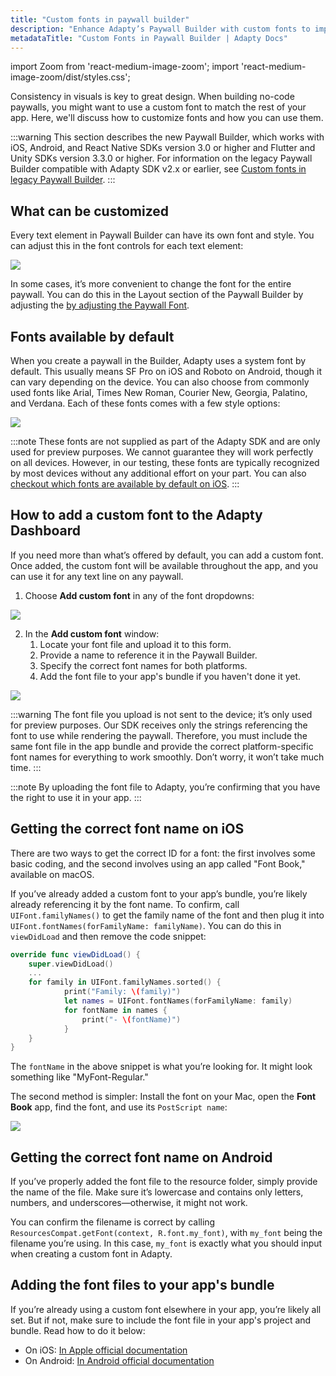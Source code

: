 ```yaml
---
title: "Custom fonts in paywall builder"
description: "Enhance Adapty’s Paywall Builder with custom fonts to improve design."
metadataTitle: "Custom Fonts in Paywall Builder | Adapty Docs"
---
```


import Zoom from 'react-medium-image-zoom';
import 'react-medium-image-zoom/dist/styles.css';

Consistency in visuals is key to great design. When building no-code paywalls, you might want to use a custom font to match the rest of your app. Here, we'll discuss how to customize fonts and how you can use them.

:::warning
This section describes the new Paywall Builder, which works with iOS, Android, and React Native SDKs version 3.0 or higher and Flutter and Unity SDKs version 3.3.0 or higher. For information on the legacy Paywall Builder compatible with Adapty SDK v2.x or earlier, see [Custom fonts in legacy Paywall Builder](using-custom-fonts-in-legacy-paywall-builder).
:::

##

## What can be customized

Every text element in Paywall Builder can have its own font and style. You can adjust this in the font controls for each text element:

<Zoom>
  <img src={require('./img/56a8845-choose_font.webp').default}
  style={{
    border: '1px solid #727272', /* border width and color */
    width: '700px', /* image width */
    display: 'block', /* for alignment */
    margin: '0 auto' /* center alignment */
  }}
/>
</Zoom>

In some cases, it’s more convenient to change the font for the entire paywall. You can do this in the Layout section of the Paywall Builder by adjusting the [by adjusting the Paywall Font](paywall-layout-and-products#font-settings-of-your-paywall).

## Fonts available by default

When you create a paywall in the Builder, Adapty uses a system font by default. This usually means SF Pro on iOS and Roboto on Android, though it can vary depending on the device. You can also choose from commonly used fonts like Arial, Times New Roman, Courier New, Georgia, Palatino, and Verdana. Each of these fonts comes with a few style options:


<Zoom>
  <img src={require('./img/f9d87dc-default_fonts.webp').default}
  style={{
    border: '1px solid #727272', /* border width and color */
    width: '700px', /* image width */
    display: 'block', /* for alignment */
    margin: '0 auto' /* center alignment */
  }}
/>
</Zoom>





:::note
These fonts are not supplied as part of the Adapty SDK and are only used for preview purposes. We cannot guarantee they will work perfectly on all devices. However, in our testing, these fonts are typically recognized by most devices without any additional effort on your part. You can also [checkout which fonts are available by default on iOS](https://developer.apple.com/fonts/system-fonts/).
:::

## How to add a custom font to the Adapty Dashboard

If you need more than what’s offered by default, you can add a custom font. Once added, the custom font will be available throughout the app, and you can use it for any text line on any paywall.

1. Choose **Add custom font** in any of the font dropdowns:


<Zoom>
  <img src={require('./img/7498a5a-add_custom_font.webp').default}
  style={{
    border: '1px solid #727272', /* border width and color */
    width: '700px', /* image width */
    display: 'block', /* for alignment */
    margin: '0 auto' /* center alignment */
  }}
/>
</Zoom>





2. In the **Add custom font** window:
   1. Locate your font file and upload it to this form.
   2. Provide a name to reference it in the Paywall Builder.
   3. Specify the correct font names for both platforms.
   4. Add the font file to your app's bundle if you haven't done it yet.


<Zoom>
  <img src={require('./img/89fb748-CleanShot_2024-02-07_at_13.21.552x.webp').default}
  style={{
    border: 'none', /* border width and color */
    width: '700px', /* image width */
    display: 'block', /* for alignment */
    margin: '0 auto' /* center alignment */
  }}
/>
</Zoom>





:::warning
The font file you upload is not sent to the device; it’s only used for preview purposes. Our SDK receives only the strings referencing the font to use while rendering the paywall. Therefore, you must include the same font file in the app bundle and provide the correct platform-specific font names for everything to work smoothly. Don’t worry, it won’t take much time.
:::

:::note
By uploading the font file to Adapty, you’re confirming that you have the right to use it in your app.
:::

## Getting the correct font name on iOS

There are two ways to get the correct ID for a font: the first involves some basic coding, and the second involves using an app called "Font Book," available on macOS.

If you’ve already added a custom font to your app’s bundle, you’re likely already referencing it by the font name. To confirm, call `UIFont.familyNames()` to get the family name of the font and then plug it into `UIFont.fontNames(forFamilyName: familyName)`. You can do this in `viewDidLoad` and then remove the code snippet:

```swift showLineNumbers title="Swift"
override func viewDidLoad() {
    super.viewDidLoad()
  	...
  	for family in UIFont.familyNames.sorted() {
    		print("Family: \(family)")
	    	let names = UIFont.fontNames(forFamilyName: family)
    		for fontName in names {
        		print("- \(fontName)")
    		}
    }
}
```

The `fontName` in the above snippet is what you’re looking for. It might look something like "MyFont-Regular."

The second method is simpler: Install the font on your Mac, open the **Font Book** app, find the font, and use its `PostScript name`:


<Zoom>
  <img src={require('./img/bb8a902-CleanShot_2024-01-12_at_20.32.222x.webp').default}
  style={{
    border: 'none', /* border width and color */
    width: '700px', /* image width */
    display: 'block', /* for alignment */
    margin: '0 auto' /* center alignment */
  }}
/>
</Zoom>





## Getting the correct font name on Android

If you’ve properly added the font file to the resource folder, simply provide the name of the file. Make sure it’s lowercase and contains only letters, numbers, and underscores—otherwise, it might not work.

You can confirm the filename is correct by calling `ResourcesCompat.getFont(context, R.font.my_font)`, with `my_font` being the filename you’re using. In this case, `my_font` is exactly what you should input when creating a custom font in Adapty.

## Adding the font files to your app's bundle

If you’re already using a custom font elsewhere in your app, you’re likely all set. But if not, make sure to include the font file in your app's project and bundle. Read how to do it below:

- On iOS: [In Apple official documentation](https://developer.apple.com/documentation/uikit/text_display_and_fonts/adding_a_custom_font_to_your_app)
- On Android: [In Android official documentation](https://developer.android.com/develop/ui/views/text-and-emoji/fonts-in-xml)